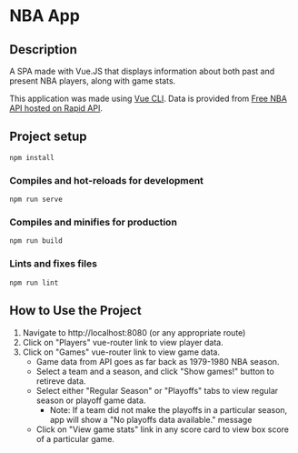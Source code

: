 # NBA App

## Description

A SPA made with Vue.JS that displays information about both past and present NBA players, along with game stats.

This application was made using [Vue CLI](https://cli.vuejs.org/). Data is provided from [Free NBA API hosted on Rapid API](https://rapidapi.com/theapiguy/api/free-nba/).

## Project setup
```
npm install
```

### Compiles and hot-reloads for development
```
npm run serve
```

### Compiles and minifies for production
```
npm run build
```

### Lints and fixes files
```
npm run lint
```


## How to Use the Project

1. Navigate to http://localhost:8080 (or any appropriate route)
2. Click on "Players" vue-router link to view player data.
3. Click on "Games" vue-router link to view game data.
    * Game data from API goes as far back as 1979-1980 NBA season.
    * Select a team and a season, and click "Show games!" button to retireve data.
    * Select either "Regular Season" or "Playoffs" tabs to view regular season or playoff game data.
        * Note: If a team did not make the playoffs in a particular season, app will show a "No playoffs data available." message
    * Click on "View game stats" link in any score card to view box score of a particular game.